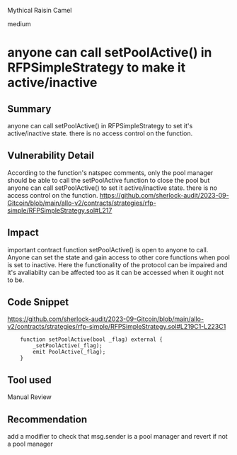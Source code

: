 Mythical Raisin Camel

medium

# anyone can call setPoolActive() in RFPSimpleStrategy to make it active/inactive
## Summary
anyone can call setPoolActive() in RFPSimpleStrategy to set it's active/inactive state. there is no access control on the function. 

## Vulnerability Detail
According to the function's natspec comments, only the pool manager should be able to call the setPoolActive function to close the pool  but anyone can call setPoolActive() to set it active/inactive state. there is no access control on the function. 
https://github.com/sherlock-audit/2023-09-Gitcoin/blob/main/allo-v2/contracts/strategies/rfp-simple/RFPSimpleStrategy.sol#L217

## Impact
important contract function setPoolActive() is open to anyone to call. Anyone can set the state and gain access to other core functions when pool is set to inactive. Here the functionality of the protocol can be impaired and it's avaliabilty can be affected too as it can be accessed when it ought not to be. 

## Code Snippet
https://github.com/sherlock-audit/2023-09-Gitcoin/blob/main/allo-v2/contracts/strategies/rfp-simple/RFPSimpleStrategy.sol#L219C1-L223C1
```solidity
    function setPoolActive(bool _flag) external {
        _setPoolActive(_flag);
        emit PoolActive(_flag);
    }

```
## Tool used

Manual Review

## Recommendation
add a modifier to check that msg.sender is a pool manager and revert if not a pool manager 
